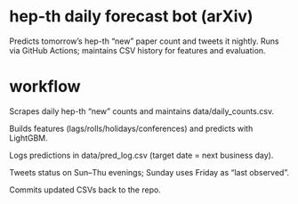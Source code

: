 # hep-th daily forecast bot (arXiv)

Predicts tomorrow’s hep-th “new” paper count and tweets it nightly.
Runs via GitHub Actions; maintains CSV history for features and evaluation.

# workflow

Scrapes daily hep-th “new” counts and maintains data/daily_counts.csv.

Builds features (lags/rolls/holidays/conferences) and predicts with LightGBM.

Logs predictions in data/pred_log.csv (target date = next business day).

Tweets status on Sun–Thu evenings; Sunday uses Friday as “last observed”.

Commits updated CSVs back to the repo.
